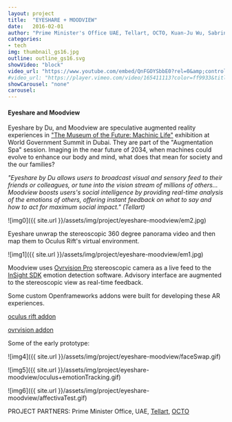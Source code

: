 ```yaml
---
layout: project
title:  "EYESHARE + MOODVIEW"
date:   2016-02-01
author: "Prime Minister's Office UAE, Tellart, OCTO, Kuan-Ju Wu, Sabrina Verhage"
categories:
- tech
img: thumbnail_gs16.jpg
outline: outline_gs16.svg
showVideo: "block"
video_url: "https://www.youtube.com/embed/QnFGOYSbbE0?rel=0&amp;controls=0&amp;showinfo=0"
#video_url: "https://player.vimeo.com/video/165411113?color=ff9933&title=0&byline=0&portrait=0"
showCarousel: "none"
carousel:
---
```

#### Eyeshare and Moodview ####

Eyeshare by Du, and Moodview are speculative augmented reality experiences in ["The Museum of the Future: Machinic Life"](http://www.tellart.com/project/museum-of-the-future-machinic-life/) exhibition at World Government Summit in Dubai. They are part of the "Augmentation Spa" session. Imaging in the near future of 2034, when machines could evolve to enhance our body and mind, what does that mean for society and the our families?

_"Eyeshare by Du allows users to broadcast visual and sensory feed to their friends or colleagues, or tune into the vision stream of millions of others...
Moodview boosts users's social intelligence by providing real-time analysis of the emotions of others, offering instant feedback on what to say and how to act for maximum social impact."_  _(Tellart)_


![img0]({{ site.url }}/assets/img/project/eyeshare-moodview/em2.jpg)

Eyeshare unwrap the stereoscopic 360 degree panorama video and then map them to Oculus Rift's virtual environment.

![img1]({{ site.url }}/assets/img/project/eyeshare-moodview/em1.jpg)

Moodview uses [Ovrvision Pro](http://ovrvision.com/setup-en/) stereoscopic camera as a live feed to the [InSight SDK](http://sightcorp.com/insight/) emotion detection software. Advisory interface are augmented to the stereoscopic view as real-time feedback.




Some custom Openframeworks addons were built for developing these AR experiences.

[oculus rift addon](https://github.com/kuanju/ofxOculusDK2)

[ovrvision addon](https://github.com/kuanju/ofxOvrvision)

Some of the early prototype:

![img4]({{ site.url }}/assets/img/project/eyeshare-moodview/faceSwap.gif)

![img5]({{ site.url }}/assets/img/project/eyeshare-moodview/oculus+emotionTracking.gif)

![img6]({{ site.url }}/assets/img/project/eyeshare-moodview/affectivaTest.gif)


PROJECT PARTNERS:
Prime Minister Office, UAE,
[Tellart](http://tellart.com),
[OCTO](http://www.octopd.com/)
